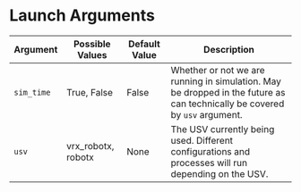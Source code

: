 # Launch Arguments

| Argument | Possible Values | Default Value | Description |
|----------|-----------------|---------------|-------------|
| `sim_time` | True, False | False | Whether or not we are running in simulation. May be dropped in the future as can technically be covered by `usv` argument. |
| `usv` | vrx_robotx, robotx | None | The USV currently being used. Different configurations and processes will run depending on the USV. |
